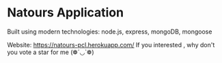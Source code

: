 # Natours Application

Built using modern technologies: node.js, express, mongoDB, mongoose

Website: https://natours-pcl.herokuapp.com/
If you interested , why don't you vote a star for me (❁´◡`❁)
